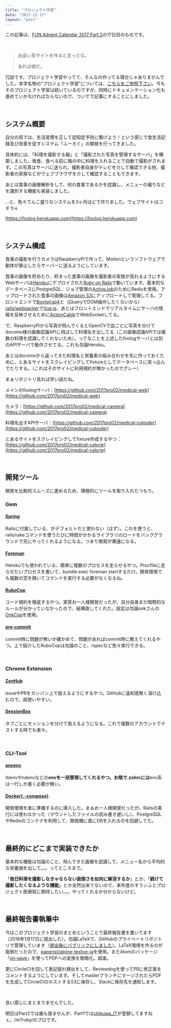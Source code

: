 ```yaml
---
title: "プロジェクト学習"
date: "2017-12-17"
layout: "post"
---
```


この記事は、[FUN Advent Calendar 2017 Part 2](https://adventar.org/calendars/2428)の17日目のものです。

 

> 出会い系サイトを作ると言ったな。
>
> あれは嘘だ。

冗談です。プロジェクト学習やってて、そんなの作ってる場合じゃありませんでした。本学名物の"プロジェクト学習"については、[こちらをご参照下さい](https://www.fun.ac.jp/edu_career/project_learning/)。今もそのプロジェクト学習は続いているのですが、同時にドキュメンテーション化も進めていかなければならないので、ついでで記事にすることにしました。

 

## システム概要

自分の班では、生活習慣を正して認知症予防に繋げよう！という感じで食生活記録及び改善を促すシステム「ふーろぐ」の開発を行ってきました。

具体的には、「料理を撮影する箱」と「撮影された写真を管理するサーバ」を構築しました。毎食、食べる前に箱の中に料理を入れることで自動で撮影がされます。この写真はサーバに送られ、撮影者自身がテレビを介して確認できる他、撮影者の家族などがウェブブラウザを介して確認することもできます。

あとは食事の画像解析をして、何の食事であるかを認識し、メニューの偏りなどを識別する機能も実装しました。

...と、色々てんこ盛りなシステムを3ヶ月ほどで作りました。ウェブサイトはコチラ↓

[https://foolog.herokuapp.com](https://foolog.herokuapp.com)

 

## システム構成

食事の撮影を行うカメラはRaspberryPiで作って、Motionというソフトウェアで動体が静止したらサーバーに送るようにしています。

食事の画像を貯めたり、貯まった食事の画像を撮影者の家族が見れるようにするWebサーバは[Heroku](https://www.heroku.com/)にデプロイされた[Ruby on Rails](http://rubyonrails.org/)で動いています。基本的なデータベースにPostgreSQL、ジョブ管理の[ActiveJob](https://railsguides.jp/active_job_basics.html)のためにRedisを使用。アップロードされた食事の画像は[Amazon S3](https://aws.amazon.com/jp/s3/)にアップロードして管理してる。フロントエンドで[Bootstrap4](https://getbootstrap.com/)と（jQueryでDOM操作したくないから）[rails/webpacker](https://github.com/rails/webpacker)で[Vue.js](https://jp.vuejs.org)、あとはフロントエンドでリアルタイムにサーバの情報を反映させるために[ActionCable](https://railsguides.jp/action_cable_overview.html)でWebSocketしてる。

で、RaspberryPiから写真が飛んでくるとOpenCVで皿ごとに写真を分けてdocomo様の画像認識APIに飛ばして料理名を出してる（この画像認識APIでは複数の料理を認識してくれないため）。ってなことを上述したfoologサーバとは別のAPIサーバで動作させてる。これも勿論Heroku。

あとはdocomoから返ってきた料理名と栄養素の組み合わせを先に作っておくために、とあるサイトをスクレイピングしてfixtureとしてデータベースに突っ込んでたりする。（これはそのサイトに利用規約が無かったのでグレー）

まぁリポジトリ見れば早い話だね。

メインのfoologサーバ：[https://github.com/2017pro02/medical-web](https://github.com/2017pro02/medical-web)

カメラ：[https://github.com/2017pro02/medical-camera](https://github.com/2017pro02/medical-camera)

料理名出すAPIサーバ：[https://github.com/2017pro02/medical-cutouter](https://github.com/2017pro02/medical-cutouter)

とあるサイトをスクレイピングしてfixture作成するやつ：[https://github.com/2017pro02/medical-calorie](https://github.com/2017pro02/medical-calorie)

 

## 開発ツール

開発を比較的スムーズに進めるため、積極的にツールを取り入れたつもり。

### Gem

#### [Spring](https://github.com/rails/spring)

Railsに付属している、がデフォルトだと使わない（はず）。これを使うと、rails/rakeコマンドを使うたびに時間がかかるライブラリのロードをバックグラウンドで先にやってくれるようになる。つまり開発が爆速になる。

#### [Foreman](https://github.com/theforeman/foreman)

Herokuでも使われている、簡単に複数のプロセスを走らせるやつ。Procfileに走らせたいプロセスを書いて、bundle exec foreman startするだけ。開発環境でも複数の窓を開いてコマンドを実行する必要がなくなるね。

#### [RuboCop](https://github.com/bbatsov/rubocop)

コード規約を徹底するやつ。実質お一人様開発だったが、自分自身まだ暗黙的なルールが分かっていなかったので、結構直してくれた。設定は勿論onkさんの[OnkCop](https://github.com/onk/onkcop)を使用。

#### [pre-commit](https://github.com/jish/pre-commit)

commit時に問題が無いか確かめて、問題があればcommit時に教えてくれるやつ。上で紹介したRuboCopは勿論のこと、rspecなど色々実行できる。

 

### Chrome Extension

#### [ZenHub](https://chrome.google.com/webstore/detail/zenhub-for-github/ogcgkffhplmphkaahpmffcafajaocjbd)

issueやPRをカンバン上で扱えるようにするやつ。GitHubに違和感無く溶け込むので、超使いやすい。

#### [SessionBox](https://chrome.google.com/webstore/detail/sessionbox-free-multi-log/megbklhjamjbcafknkgmokldgolkdfig)

タブごとにセッションを分けて扱えるようになる。これで複数のアカウントでテストする時でも楽々。

 

### CLI-Tool

#### [anyenv](https://github.com/riywo/anyenv)

rbenvやndenvなどの**envを一括管理してくれるやつ。お陰で.zshrcには**env系は一行しか書く必要が無い。

#### [Docker{,-compose}](https://www.docker.com/)

開発環境を楽に準備するのに導入した。まぁお一人様開発だったが。Railsの実行には使わなかった（マウントしたファイルの読み書き遅いし）、PostgreSQLやRedisのコンテナを利用して、開発機に直にDBを入れるのを回避してた。

 

## 最終的にどこまで実装できたか

基本的な機能は勿論のこと、飛んできた画像を認識して、メニュー名から平均的な栄養価を出して。。。ってところまで。

「**毎日料理を撮影しなきゃならない面倒さを如何に解消するか**」とか、「**続けて撮影したくなるような機能**」とか全然出来てないので、来年度のすうぃふとプロジェクト医療班に期待したい。。。やってくれるか分からないけど。

 

## 最終報告書執筆中

今はこのプロジェクト学習のまとめということで最終報告書を書いてます（2018年1月17日に提出した）。勿論LaTeXで、GitHubのプライベートリポジトリで管理しています（[提出後にパブリックにしました](https://github.com/2017pro02/medical-final-report)）。LaTeX環境を作るのが面倒だったので、[paperist/alpine-texlive-ja](https://hub.docker.com/r/paperist/alpine-texlive-ja/)を使用。またAtomのパッケージ「[on-save](https://atom.io/packages/on-save)」を使ってPDFへの変換を簡略化。超楽。

更にCircleCIを回して表記揺れ検出をして、Reviewdogを使ってPRに修正案をコメントするようにしています。そしてmasterブランチにマージされたらPDFを生成してCircleCIのホストするS3に保存し、Slackに保存先を通知します。

 

良い感じにまとまりませんでした。

明日はPart2では誰も居ませんが、Part1では[chikuwa\_IT](https://adventar.org/calendars/2106#list-2017-12-18)が登録してますねぇ。/m?ruby/のプロです。

